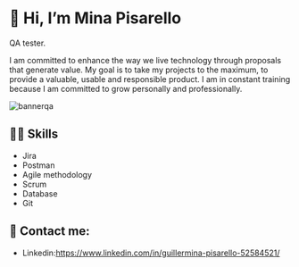 # 👋 Hi, I’m Mina Pisarello
 QA tester.

I am committed to enhance the way we live technology through proposals that generate value. My goal is to take my projects to the maximum, to provide a valuable, usable and responsible product. I am in constant training because I am committed to grow personally and professionally.

![bannerqa](https://inlogiq.com/wp-content/uploads/2021/06/blog-QA-Testing.jpg)




## 💪🏼 Skills
- Jira
- Postman
- Agile methodology
- Scrum
- Database
- Git

## 👀 Contact me:
- Linkedin:https://www.linkedin.com/in/guillermina-pisarello-52584521/

